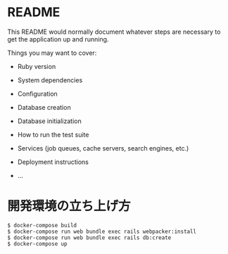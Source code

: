 # README

This README would normally document whatever steps are necessary to get the
application up and running.

Things you may want to cover:

* Ruby version

* System dependencies

* Configuration

* Database creation

* Database initialization

* How to run the test suite

* Services (job queues, cache servers, search engines, etc.)

* Deployment instructions

* ...

# 開発環境の立ち上げ方

```
$ docker-compose build
$ docker-compose run web bundle exec rails webpacker:install
$ docker-compose run web bundle exec rails db:create
$ docker-compose up
```
